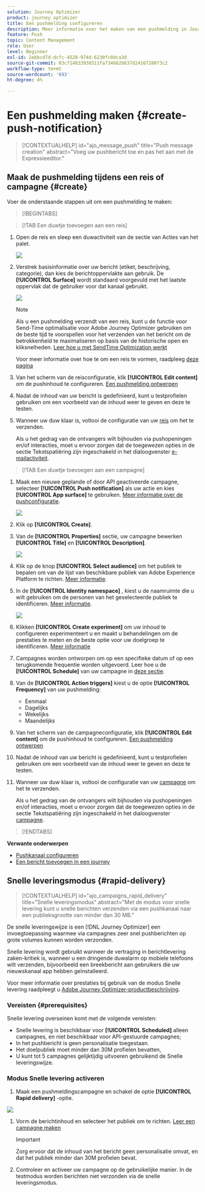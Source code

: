 ```yaml
---
solution: Journey Optimizer
product: journey optimizer
title: Een pushmelding configureren
description: Meer informatie over het maken van een pushmelding in Journey Optimizer
feature: Push
topic: Content Management
role: User
level: Beginner
exl-id: 2ebbcd7d-dcfc-4528-974d-6230fc0dca3d
source-git-commit: 03c714833930511fa734662b637d2416728073c2
workflow-type: tm+mt
source-wordcount: '693'
ht-degree: 4%

---
```


# Een pushmelding maken {#create-push-notification}

>[!CONTEXTUALHELP]
>id="ajo_message_push"
>title="Push message creation"
>abstract="Voeg uw pushbericht toe en pas het aan met de Expressieeditor."

## Maak de pushmelding tijdens een reis of campagne {#create}

Voer de onderstaande stappen uit om een pushmelding te maken:

>[!BEGINTABS]

>[!TAB Een duwtje toevoegen aan een reis]

1. Open de reis en sleep een duwactiviteit van de sectie van Acties van het palet.

   ![](assets/push_create_1.png)

1. Verstrek basisinformatie over uw bericht (etiket, beschrijving, categorie), dan kies de berichtoppervlakte aan gebruik. De **[!UICONTROL Surface]** wordt standaard voorgevuld met het laatste oppervlak dat de gebruiker voor dat kanaal gebruikt.

   ![](assets/push_create_2.png)

   >[!NOTE]
   >
   >Als u een pushmelding verzendt van een reis, kunt u de functie voor Send-Time optimalisatie voor Adobe Journey Optimizer gebruiken om de beste tijd te voorspellen voor het verzenden van het bericht om de betrokkenheid te maximaliseren op basis van de historische open en kliksnelheden. [Leer hoe u met SendTime Optimization werkt](../building-journeys/journeys-message.md#send-time-optimization)

   Voor meer informatie over hoe te om een reis te vormen, raadpleeg [deze pagina](../building-journeys/journey-gs.md)

1. Van het scherm van de reisconfiguratie, klik **[!UICONTROL Edit content]** om de pushinhoud te configureren. [Een pushmelding ontwerpen](design-push.md)

1. Nadat de inhoud van uw bericht is gedefinieerd, kunt u testprofielen gebruiken om een voorbeeld van de inhoud weer te geven en deze te testen.

1. Wanneer uw duw klaar is, voltooi de configuratie van uw [reis](../building-journeys/journey-gs.md) om het te verzenden.

   Als u het gedrag van de ontvangers wilt bijhouden via pushopeningen en/of interacties, moet u ervoor zorgen dat de toegewezen opties in de sectie Tekstspatiëring zijn ingeschakeld in het dialoogvenster [e-mailactiviteit](../building-journeys/journeys-message.md).

>[!TAB Een duwtje toevoegen aan een campagne]

1. Maak een nieuwe geplande of door API geactiveerde campagne, selecteer **[!UICONTROL Push notification]** als uw actie en kies **[!UICONTROL App surface]** te gebruiken. [Meer informatie over de pushconfiguratie](push-configuration.md).

   ![](assets/push_create_3.png)

1. Klik op **[!UICONTROL Create]**.

1. Van de **[!UICONTROL Properties]** sectie, uw campagne bewerken **[!UICONTROL Title]** en **[!UICONTROL Description]**.

   ![](assets/push_create_4.png)

1. Klik op de knop **[!UICONTROL Select audience]** om het publiek te bepalen om van de lijst van beschikbare publiek van Adobe Experience Platform te richten. [Meer informatie](../audience/about-audiences.md).

1. In de **[!UICONTROL Identity namespace]** , kiest u de naamruimte die u wilt gebruiken om de personen van het geselecteerde publiek te identificeren. [Meer informatie](../event/about-creating.md#select-the-namespace).

   ![](assets/push_create_5.png)

1. Klikken **[!UICONTROL Create experiment]** om uw inhoud te configureren experimenteert u en maakt u behandelingen om de prestaties te meten en de beste optie voor uw doelgroep te identificeren. [Meer informatie](../campaigns/content-experiment.md)

1. Campagnes worden ontworpen om op een specifieke datum of op een terugkomende frequentie worden uitgevoerd. Leer hoe u de **[!UICONTROL Schedule]** van uw campagne in [deze sectie](../campaigns/create-campaign.md#schedule).

1. Van de **[!UICONTROL Action triggers]** kiest u de optie **[!UICONTROL Frequency]** van uw pushmelding:

   * Eenmaal
   * Dagelijks
   * Wekelijks
   * Maandelijks

1. Van het scherm van de campagneconfiguratie, klik **[!UICONTROL Edit content]** om de pushinhoud te configureren. [Een pushmelding ontwerpen](design-push.md)

1. Nadat de inhoud van uw bericht is gedefinieerd, kunt u testprofielen gebruiken om een voorbeeld van de inhoud weer te geven en deze te testen.

1. Wanneer uw duw klaar is, voltooi de configuratie van uw [campagne](../campaigns/create-campaign.md) om het te verzenden.

   Als u het gedrag van de ontvangers wilt bijhouden via pushopeningen en/of interacties, moet u ervoor zorgen dat de toegewezen opties in de sectie Tekstspatiëring zijn ingeschakeld in het dialoogvenster [campagne](../campaigns/create-campaign.md).

>[!ENDTABS]

**Verwante onderwerpen**

* [Pushkanaal configureren](push-gs.md)
* [Een bericht toevoegen in een journey](../building-journeys/journeys-message.md)

## Snelle leveringsmodus {#rapid-delivery}

>[!CONTEXTUALHELP]
>id="ajo_campaigns_rapid_delivery"
>title="Snelle leveringsmodus"
>abstract="Met de modus voor snelle levering kunt u snelle berichten verzenden via een pushkanaal naar een publieksgrootte van minder dan 30 MB."

De snelle leveringswijze is een [!DNL Journey Optimizer] een invoegtoepassing waarmee via campagnes zeer snel pushberichten op grote volumes kunnen worden verzonden.

Snelle levering wordt gebruikt wanneer de vertraging in berichtlevering zaken-kritiek is, wanneer u een dringende duwalarm op mobiele telefoons wilt verzenden, bijvoorbeeld een breekbericht aan gebruikers die uw nieuwskanaal app hebben geïnstalleerd.

Voor meer informatie over prestaties bij gebruik van de modus Snelle levering raadpleegt u [Adobe Journey Optimizer-productbeschrijving](https://helpx.adobe.com/legal/product-descriptions/adobe-journey-optimizer.html).

### Vereisten {#prerequisites}

Snelle levering overseinen komt met de volgende vereisten:

* Snelle levering is beschikbaar voor **[!UICONTROL Scheduled]** alleen campagnes, en niet beschikbaar voor API-gestuurde campagnes;
* In het pushbericht is geen personalisatie toegestaan.
* Het doelpubliek moet minder dan 30M profielen bevatten,
* U kunt tot 5 campagnes gelijktijdig uitvoeren gebruikend de Snelle leveringswijze.

### Modus Snelle levering activeren

1. Maak een pushmeldingscampagne en schakel de optie **[!UICONTROL Rapid delivery]** -optie.

![](assets/create-campaign-burst.png)

1. Vorm de berichtinhoud en selecteer het publiek om te richten. [Leer een campagne maken](#create)

   >[!IMPORTANT]
   >
   >Zorg ervoor dat de inhoud van het bericht geen personalisatie omvat, en dat het publiek minder dan 30M profielen bevat.

1. Controleer en activeer uw campagne op de gebruikelijke manier. In de testmodus worden berichten niet verzonden via de snelle leveringsmodus.